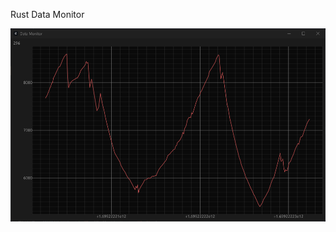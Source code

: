 Rust Data Monitor

![alt text](https://github.com/UltimateThread/rust-data-monitor/blob/main/line_chart.png?raw=true)
